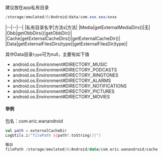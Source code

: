 建议放在app私有目录
```java
/storage/emulated/0/Android/data/com.xxx.xxx/xxxx
```

|--|--|--|
|私有目录名字|方法s|方法|
|Media|getExternalMediaDirs()|无|
|Obb|getObbDirs()|getObbDir()|
|Cache|getExternalCacheDirs()|getExternalCacheDir()|
|Data|getExternalFilesDirs(type)|getExternalFilesDir(type)|

其中Data目录`type`可为null，主要有如下值
- android.os.Environment#DIRECTORY_MUSIC
- android.os.Environment#DIRECTORY_PODCASTS
- android.os.Environment#DIRECTORY_RINGTONES
- android.os.Environment#DIRECTORY_ALARMS
- android.os.Environment#DIRECTORY_NOTIFICATIONS
- android.os.Environment#DIRECTORY_PICTURES
- android.os.Environment#DIRECTORY_MOVIES

#### 举例
包名：com.eric.wanandroid
```kotlin
val path = externalCacheDir
LogUtils.i("filePath ${path?.toString()}")

输出
filePath /storage/emulated/0/Android/data/com.eric.wanandroid/cache
```
